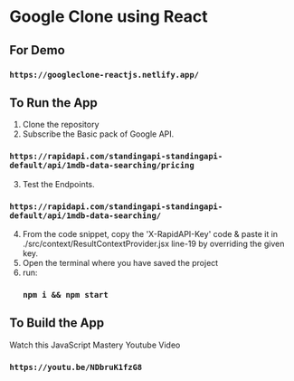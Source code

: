 # Google Clone using React

## For Demo
### `https://googleclone-reactjs.netlify.app/`

## To Run the App 
1. Clone the repository
2. Subscribe the Basic pack of Google API. 
  ### `https://rapidapi.com/standingapi-standingapi-default/api/1mdb-data-searching/pricing`
3. Test the Endpoints. 
  ### `https://rapidapi.com/standingapi-standingapi-default/api/1mdb-data-searching/` 
4. From the code snippet, copy the 'X-RapidAPI-Key' code & paste it in ./src/context/ResultContextProvider.jsx line-19 by overriding the given key.
5. Open the terminal where you have saved the project
6. run: 
    ### `npm i && npm start` 

## To Build the App
Watch this JavaScript Mastery Youtube Video
### `https://youtu.be/NDbruK1fzG8`
